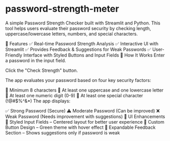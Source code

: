 # password-strength-meter
A simple Password Strength Checker built with Streamlit and Python. This tool helps users evaluate their password security by checking length, uppercase/lowercase letters, numbers, and special characters.

🚀 Features
✅ Real-time Password Strength Analysis
✅ Interactive UI with Streamlit
✅ Provides Feedback & Suggestions for Weak Passwords
✅ User-Friendly Interface with Styled Buttons and Input Fields
📌 How It Works
Enter a password in the input field.

Click the "Check Strength" button.

The app evaluates your password based on four key security factors:

🔹 Minimum 8 characters
🔹 At least one uppercase and one lowercase letter
🔹 At least one numeric digit (0-9)
🔹 At least one special character (!@#$%^&*)
The app displays:

✅ Strong Password (Secure)
⚠️ Moderate Password (Can be improved)
❌ Weak Password (Needs improvement with suggestions)
🎨 UI Enhancements
🎯 Styled Input Fields – Centered layout for better user experience
🎯 Custom Button Design – Green theme with hover effect
🎯 Expandable Feedback Section – Shows suggestions only if password is weak
